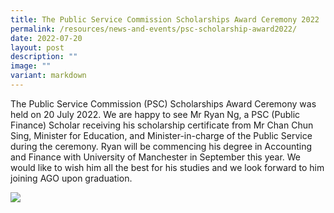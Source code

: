 ```yaml
---
title: The Public Service Commission Scholarships Award Ceremony 2022
permalink: /resources/news-and-events/psc-scholarship-award2022/
date: 2022-07-20
layout: post
description: ""
image: ""
variant: markdown
---
```

The Public Service Commission (PSC) Scholarships Award Ceremony was held on 20 July 2022. We are happy to see Mr Ryan Ng, a PSC (Public Finance) Scholar receiving his scholarship certificate from Mr Chan Chun Sing, Minister for Education, and Minister-in-charge of the Public Service during the ceremony. Ryan will be commencing his degree in Accounting and Finance with University of Manchester in September this year. We would like to wish him all the best for his studies and we look forward to him joining AGO upon graduation.  

![](/images/News%20&%20Events%20Photos/2022/PSCscholarship1.jpg)